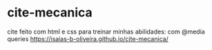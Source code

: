 # cite-mecanica
cite feito com html e css para treinar minhas abilidades:
com  @media queries
https://isaias-b-oliveira.github.io/cite-mecanica/
